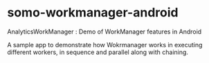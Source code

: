 # somo-workmanager-android
AnalyticsWorkManager : Demo of WorkManager features in Android

A sample app to demonstrate how Wokrmanager works in executing different workers, in sequence and parallel along with chaining.

